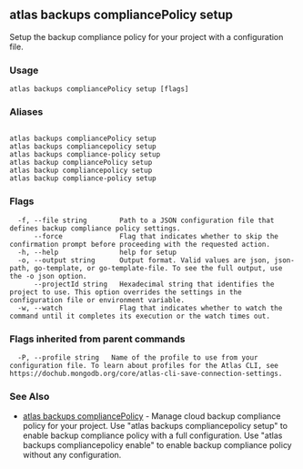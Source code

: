 ## atlas backups compliancePolicy setup

Setup the backup compliance policy for your project with a configuration file.


### Usage
```
atlas backups compliancePolicy setup [flags]
```

### Aliases
```

atlas backups compliancePolicy setup
atlas backups compliancepolicy setup
atlas backups compliance-policy setup
atlas backup compliancePolicy setup
atlas backup compliancepolicy setup
atlas backup compliance-policy setup
```



### Flags

```
  -f, --file string        Path to a JSON configuration file that defines backup compliance policy settings.
      --force              Flag that indicates whether to skip the confirmation prompt before proceeding with the requested action.
  -h, --help               help for setup
  -o, --output string      Output format. Valid values are json, json-path, go-template, or go-template-file. To see the full output, use the -o json option.
      --projectId string   Hexadecimal string that identifies the project to use. This option overrides the settings in the configuration file or environment variable.
  -w, --watch              Flag that indicates whether to watch the command until it completes its execution or the watch times out.

```


### Flags inherited from parent commands

```
  -P, --profile string   Name of the profile to use from your configuration file. To learn about profiles for the Atlas CLI, see https://dochub.mongodb.org/core/atlas-cli-save-connection-settings.

```

### See Also


* [atlas backups compliancePolicy](atlas_backups_compliancePolicy.md)	- Manage cloud backup compliance policy for your project. Use "atlas backups compliancepolicy setup" to enable backup compliance policy with a full configuration. Use "atlas backups compliancepolicy enable" to enable backup compliance policy without any configuration.



